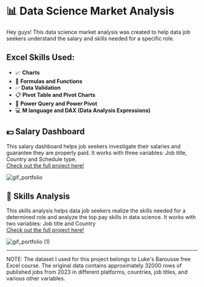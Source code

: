 # 📊 Data Science Market Analysis  
Hey guys! This data science market analysis was created to help data job seekers understand the salary and skills needed for a specific role.  
## Excel Skills Used:
- 📈 **Charts**
- 🧮 **Formulas and Functions**
- ✅ **Data Validation**
- 📋 **Pivot Table and Pivot Charts**
- 💾 **Power Query and Power Pivot**
- 💻 **M language and DAX (Data Analysis Expressions)**   
## 💵 Salary Dashboard  
This salary dashboard helps job seekers investigate their salaries and guarantee they are properly paid. It works with three variables: Job title, Country and Schedule type.  
[Check out the full project here!](https://github.com/dufurlanetto/Data-Science_Market_Analysis/tree/main/DataScience_Salary_Dashboard)

![gif_portfolio](https://github.com/user-attachments/assets/38d1eabf-fe82-47de-8ae1-48aeaca3ebdf)

  
## 👥 Skills Analysis  
This skills analysis helps data job seekers realize the skills needed for a determined role and analyze the top pay skills in data science. It works with two variables: Job title and Country  
[Check out the full project here!](https://github.com/dufurlanetto/Data-Science_Market_Analysis/tree/main/DataScience_Skills_Analysis)  

![gif_portfolio (1)](https://github.com/user-attachments/assets/8daa1abe-c19b-4a45-94ff-73087619bdd3)

  
---
NOTE: The dataset I used for this project belongs to Luke's Barousse free Excel course. The original data contains approximately 32000 rows of published jobs from 2023 in different platforms, countries, job titles, and various other variables.
